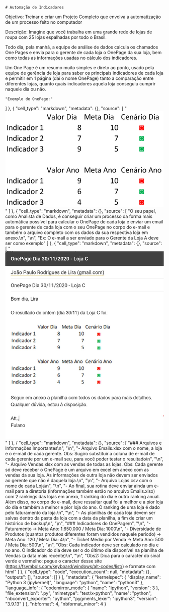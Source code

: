 
    # Automação de Indicadores

Objetivo: Treinar e criar um Projeto Completo que envolva a automatização de um processo feito no computador

Descrição:
Imagine que você trabalha em uma grande rede de lojas de roupa com 25 lojas espalhadas por todo o Brasil.

Todo dia, pela manhã, a equipe de análise de dados calcula os chamados One Pages e envia para o gerente de cada loja o OnePage da sua loja, bem como todas as informações usadas no cálculo dos indicadores.

Um One Page é um resumo muito simples e direto ao ponto, usado pela equipe de gerência de loja para saber os principais indicadores de cada loja e permitir em 1 página (daí o nome OnePage) tanto a comparação entre diferentes lojas, quanto quais indicadores aquela loja conseguiu cumprir naquele dia ou não.

    "Exemplo de OnePage:"
   ]
  },
  {
   "cell_type": "markdown",
   "metadata": {},
   "source": [
    "![title](onepage.png)"
   ]
  },
  {
   "cell_type": "markdown",
   "metadata": {},
   "source": [
    "O seu papel, como Analista de Dados, é conseguir criar um processo da forma mais automática possível para calcular o OnePage de cada loja e enviar um email para o gerente de cada loja com o seu OnePage no corpo do e-mail e também o arquivo completo com os dados da sua respectiva loja em anexo.\n",
    "\n",
    "Ex: O e-mail a ser enviado para o Gerente da Loja A deve ser como exemplo"
   ]
  },
  {
   "cell_type": "markdown",
   "metadata": {},
   "source": [
    "![exemplo_email](Exemplo.JPG)"
   ]
  },
  {
   "cell_type": "markdown",
   "metadata": {},
   "source": [
    "### Arquivos e Informações Importantes\n",
    "\n",
    "- Arquivo Emails.xlsx com o nome, a loja e o e-mail de cada gerente. Obs: Sugiro substituir a coluna de e-mail de cada gerente por um e-mail seu, para você poder testar o resultado\n",
    "\n",
    "- Arquivo Vendas.xlsx com as vendas de todas as lojas. Obs: Cada gerente só deve receber o OnePage e um arquivo em excel em anexo com as vendas da sua loja. As informações de outra loja não devem ser enviados ao gerente que não é daquela loja.\n",
    "\n",
    "- Arquivo Lojas.csv com o nome de cada Loja\n",
    "\n",
    "- Ao final, sua rotina deve enviar ainda um e-mail para a diretoria (informações também estão no arquivo Emails.xlsx) com 2 rankings das lojas em anexo, 1 ranking do dia e outro ranking anual. Além disso, no corpo do e-mail, deve ressaltar qual foi a melhor e a pior loja do dia e também a melhor e pior loja do ano. O ranking de uma loja é dado pelo faturamento da loja.\n",
    "\n",
    "- As planilhas de cada loja devem ser salvas dentro da pasta da loja com a data da planilha, a fim de criar um histórico de backup\n",
    "\n",
    "### Indicadores do OnePage\n",
    "\n",
    "- Faturamento -> Meta Ano: 1.650.000 / Meta Dia: 1000\n",
    "- Diversidade de Produtos (quantos produtos diferentes foram vendidos naquele período) -> Meta Ano: 120 / Meta Dia: 4\n",
    "- Ticket Médio por Venda -> Meta Ano: 500 / Meta Dia: 500\n",
    "\n",
    "Obs: Cada indicador deve ser calculado no dia e no ano. O indicador do dia deve ser o do último dia disponível na planilha de Vendas (a data mais recente)\n",
    "\n",
    "Obs2: Dica para o caracter do sinal verde e vermelho: pegue o caracter desse site (https://fsymbols.com/keyboard/windows/alt-codes/list/) e formate com html"
   ]
  },
  {
   "cell_type": "code",
   "execution_count": null,
   "metadata": {},
   "outputs": [],
   "source": []
  }
 ],
 "metadata": {
  "kernelspec": {
   "display_name": "Python 3 (ipykernel)",
   "language": "python",
   "name": "python3"
  },
  "language_info": {
   "codemirror_mode": {
    "name": "ipython",
    "version": 3
   },
   "file_extension": ".py",
   "mimetype": "text/x-python",
   "name": "python",
   "nbconvert_exporter": "python",
   "pygments_lexer": "ipython3",
   "version": "3.9.13"
  }
 },
 "nbformat": 4,
 "nbformat_minor": 4
}
